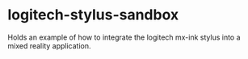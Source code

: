 # logitech-stylus-sandbox

Holds an example of how to integrate the logitech mx-ink stylus into a mixed reality application.
